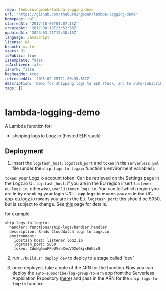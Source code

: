 ```yaml
---
repo: theburningmonk/lambda-logging-demo
url: 'https://github.com/theburningmonk/lambda-logging-demo'
homepage: null
starredAt: '2017-10-06T01:07:15Z'
createdAt: '2017-08-19T23:52:33Z'
updatedAt: '2023-03-21T12:30:15Z'
language: JavaScript
license: NA
branch: master
stars: 91
isPublic: true
isTemplate: false
isArchived: false
isFork: false
hasReadMe: true
refreshedAt: '2025-02-25T21:20:39.887Z'
description: 'Demo for shipping logs to ELK stack, and to auto-subscribe new log groups'
tags: []
---
```


# lambda-logging-demo

A Lambda function for:

* shipping logs to Logz.io (hosted ELK stack)

## Deployment

1. insert the `logstash_host`, `logstash_port` and `token` in the `serverless.yml` file (under the `ship-logs-to-logzio` function's environment variables).

`token`: your Logz.io account token. Can be retrieved on the Settings page in the Logz.io UI.
`logstash_host`: if you are in the EU region insert `listener-eu.logz.io`, otherwise, use `listener.logz.io`. You can tell which region you are in by checking your login URL - app.logz.io means you are in the US. app-eu.logz.io means you are in the EU.
`logstash_port`: this should be 5050, but is subject to change. See [this](https://app.logz.io/#/dashboard/data-sources/logstash) page for details.

for example:

```
ship-logs-to-logzio:
  handler: functions/ship-logs/handler.handler
  description: Sends CloudWatch logs to Logz.io
  environment:
    logstash_host: listener.logz.io
    logstash_port: 5050
    token: CduNgGwuFFeUVzbXvqVDXoGkjxEdKzc9
```

2. run `./build.sh deploy dev` to deploy to a stage called "dev"

3. once deployed, take a note of the ARN for the function. Now you can deploy the `auto-subscribe-log-group-to-arn` app from the Serverless Applciation Repository ([here](https://serverlessrepo.aws.amazon.com/applications/arn:aws:serverlessrepo:us-east-1:374852340823:applications~auto-subscribe-log-group-to-arn)) and pass in the ARN for the `ship-logs-to-logzio` function.
